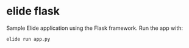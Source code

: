 # elide flask

Sample Elide application using the Flask framework. Run the app with:
```
elide run app.py
```
